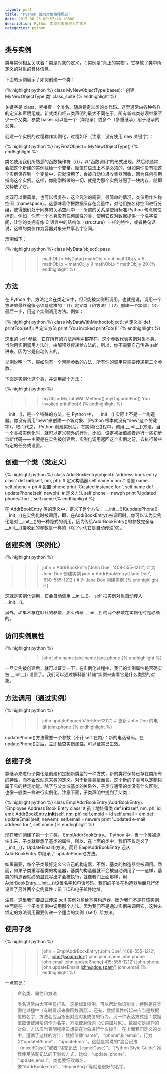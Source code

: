 ```yaml
---
layout: post
title: "Python 面向对象编程概述"
date: 2015-06-25 00:57:48 +0800
description: Python 面向对象编程入门笔记
categories: python
---
```

## 类与实例

类与实例相互关联着：类是对象的定义，而实例是“真正的实物”，它存放了类中所定义的对象的具体信息。

下面的示例展示了如何创建一个类：

{% highlight python %}
class MyNewObjectType(bases):
	' 创建 MyNewObjectType 类'
	class_suite
{% endhighlight %}

关键字是 class，紧接着一个类名。随后是定义类的类代码。这里通常由各种各样的定义和声明组成。新式类和经典类声明的最大不同在于，所有新式类必须继承至少一个父类，参数 bases 可以是一个（单继承）或多个（多重继承）用于继承的父类。

创建一个实例的过程称作实例化，过程如下（注意：没有使用 new 关键字）：

{% highlight python %}
myFirstObject = MyNewObjectType()
{% endhighlight %}

类名使用我们所熟悉的函数操作符（()），以“函数调用”的形式出现。然后你通常会把这个新建的实例赋给一个变量。赋值在语法上不是必须的，但如果你没有把这个实例保存到一个变量中，它就没用了，会被自动垃圾收集器回收，因为任何引用指向这个实例。这样，你刚刚所做的一切，就是为那个实例分配了一块内存，随即又释放了它。

类既可以很简单，也可以很复杂，这全凭你的需要。最简单的情况，类仅用作名称空间（namespace）。这意味着你把数据保存在变量中，对他们按名称空间进行分组，使得他们处于同样的关系空间中——所谓的关系是使用标准 Python 句点属性标识。例如，你有一个本身没有任何属性的类，使用它仅对数据提供一个名字空间，让你的类拥有像 C 语言中的结构体（structure）一样的特性，或者换句话说，这样的类仅作为容器对象来共享名字空间。

示例如下：

{% highlight python %}
class MyData(object):
	pass

>>> mathObj = MyData()
>>> mathObj.x = 4
>>> mathObj.y = 5
>>> mathObj.x + mathObj.y
9
>>> mathObj.x * mathObj.y
20
{% endhighlight %}

## 方法

在 Python 中，方法定义在类定义中，但只能被实例所调用。也就是说，调用一个方法的最终途径必须是这样的：（1）定义类（和方法）；（2）创建一个实例；（3）最后一步，用这个实例调用方法。例如：

{% highlight python %}
class MyDataWithMethod(object):	# 定义类
	def printFoo(self):	# 定义方法
		print 'You invoked printFoo()!'
{% endhighlight %}

这里的 self 参数，它在所有的方法声明中都存在。这个参数代表实例对象本身，当你用实例调用方法时，由解释器传递给方法的，所以，你不需要自己传递 self 进来，因为它是自动传入的。

举例说明一下，假如你有一个带两参数的方法，所有你的调用只需要传递第二个参数。

下面是实例化这个类，并调用那个方法：

{% highlight python %}
>>> myObj = MyDataWithMethod()
>>> myObj.printFoo()
You invoked printFoo()!
{% endhighlight %}

\_\_init\_\_()，是一个特殊的方法。在 Python 中， \_\_init\_\_() 实际上不是一个构造器。你没有调用“new”来创建一个新对象。（Python 根本就没有“new”这个关键字）。取而代之， Python 创建实例后，在实例化过程中，调用 \_\_init\_\_()方法，当一个类被实例化时，就可以定义额外的行为，比如，设定初始值或者运行一些初步诊断代码——主要是在实例被创建后，实例化调用返回这个实例之前，去执行某些特定的任务或设置。

## 创建一个类（类定义）

{% highlight python %}
class AddrBookEntry(object):
	'address book entry class'
	def __init__(self, nm, ph):	# 定义构造器
		self.name = nm				# 设置 name
		self.phone = ph				# 设置 phone
		print 'Created instance for:', self.name
	def updatePhone(self, newph):	# 定义方法
		self.phone = newph
		print 'Updated phone# for: ', self.name
{% endhighlight %}

在 AddrBookEntry 类的定义中，定义了两个方法： \_\_init\_\_()和updatePhone()。\_\_init\_\_()在实例化时被调用，即，在AddrBookEntry()被调用时。你可以认为实例化是对 \_\_init\_\_()的一种隐式的调用，因为传给AddrBookEntry()的参数完全与\_\_init\_\_()接收到的参数是一样的（除了self,它是自动传递的）。

## 创建实例（实例化）

{% highlight python %}
>>> john = AddrBookEntry('John Doe', '408-555-1212') # 为 John Doe 创建实例
>>> jane = AddrBookEntry('Jane Doe', '650-555-1212') # 为 Jane Doe 创建实例
{% endhighlight %}

这就是实例化调用，它会自动调用 \_\_init\_\_()。 self 把实例对象自动传入\_\_init\_\_()。

另外，如果不存在默认的参数，那么传给 \_\_init\_\_() 的两个参数在实例化时是必须的。

## 访问实例属性

{% highlight python %}
>>> john
>>> john.name
>>> jane.name
>>> jane.phone
{% endhighlight %}

一旦实例被创建后，就可以证实一下，在实例化过程中，我们的实例属性是否确实被 \_\_init\_\_() 设置了。我们可以通过解释器“转储”实例来查看它是什么类型的对象。

## 方法调用（通过实例）

{% highlight python %}
>>> john.updatePhone('415-555-1212')	# 更新 John Doe 的电话
>>> john.phone
{% endhighlight %}

updatePhone()方法需要一个参数（不计 self 在内）：新的电话号码。在 updatePhone()之后，立即检查实例属性，可以证实已生效。

## 创建子类

靠继承来进行子类化是创建和定制新类型的一种方式，新的类将保持已存在类所有的特性，而不会改动原来类的定义。对于新类类型而言，这个新的子类可以定制只属于它的特定功能。除了与父类或基类的关系外，子类与通常的类没有什么区别，也像一般类一样进行实例化。注意下面，子类声明中提到了父类：

{% highlight python %}
class EmplAddrBookEntry(AddrBookEntry):
	'Employee Address Book Entry class' # 员工地址簿类
	def __init__(self, nm, ph, id, em):
		AddrBookEntry.__init__(self, nm, ph)
		self.empid = id
		self.email = em
	def updateEmail(self, newem):
		self.email = newem
		print 'Updated e-mail address for:', self.name
{% endhighlight %}

现在我们创建了第一个子类， EmplAddrBookEntry。 Python 中，当一个类被派生出来，子类就继承了基类的属性，所以，在上面的类中，我们不仅定义了 \_\_init\_\_()，UpdateEmail()方法，而且 EmplAddrBookEntry 还从 AddrBookEntry 中继承了 updatePhone()方法。

如果需要，每个子类最好定义它自己的构造器，不然，基类的构造器会被调用。然而，如果子类重写基类的构造器，基类的构造器就不会被自动调用了——这样，基类的构造器就必须显式写出才会被执行，就像我们上面那样，用AddrBookEntry.\_\_init\_\_()设置名字和电话号码。我们的子类在构造器后面几行还设置了另外两个实例属性：员工ID和电子邮件地址。

注意，这里我们要显式传递 self 实例对象给基类构造器，因为我们不是在该实例中而是在一个子类实例中调用那个方法。因为我们不是通过实例来调用它，这种未绑定的方法调用需要传递一个适当的实例（self）给方法。

## 使用子类

{% highlight python %}
>>> john = EmplAddrBookEntry('John Doe', '408-555-1212', 42, 'john@spam.doe')
>>> john
>>> john.name
>>> john.phone
>>> john.email
>>> john.updatePhone('415-555-1212')
>>> john.phone
>>> john.updateEmail('john@doe.spam')
>>> john.email
{% endhighlight %}

一点笔记：

> 命名类、属性和方法
>
> 类名通常由大写字母打头。这是标准惯例，可以帮助你识别类，特别是在实例化过程中（有时看起来像函数调用）。还有，数据属性听起来应当是数据值的名字，方法名应当指出对应对象或值的行为。另一种表达方式是：数据值应该使用名词作为名字，方法使用谓词（动词加对象）。数据项是操作的对象、方法应当表明程序员想要在对象进行什么操作。在上面我们定义的类中，遵循了这样的方针，数据值像“name”， “phone”和“email”，行为如“updatePhone”， “updateEmail”。这就是常说的“混合记法（mixedCase）”或者“骆驼记法（camelCase）”。“Python Style Guide” 推荐使用骆驼记法的下划线方式，比如，“update_phone”， “update_email”。类也要细致命名，像“AddrBookEntry”、“RepairShop”等就是很好的名字。
